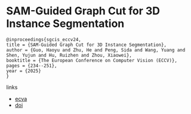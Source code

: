 # SAM-Guided Graph Cut for 3D Instance Segmentation

```
@inproceedings{sgcis_eccv24,
title = {SAM-Guided Graph Cut for 3D Instance Segmentation},
author = {Guo, Haoyu and Zhu, He and Peng, Sida and Wang, Yuang and Shen, Yujun and Hu, Ruizhen and Zhou, Xiaowei},
booktitle = {The European Conference on Computer Vision (ECCV)},
pages = {234--251},
year = {2025}
}
```

links
- [ecva](https://www.ecva.net/papers/eccv_2024/papers_ECCV/html/6451_ECCV_2024_paper.php)
- [doi](https://link.springer.com/chapter/10.1007/978-3-031-73195-2_14)
